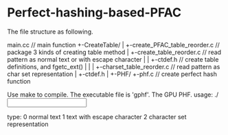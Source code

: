 # Perfect-hashing-based-PFAC
The file structure as following.

main.cc                          // main function
+-CreateTable/
| +-create_PFAC_table_reorder.c    // package 3 kinds of creating table method
|   +-create_table_reorder.c       // read pattern as normal text or with escape character
|   | +-ctdef.h                    // create table definitions, and fgetc_ext()
|   |
|   +-charset_table_reorder.c      // read pattern as char set representation
|     +-ctdef.h
|
+-PHF/
  +-phf.c                          // create perfect hash function

Use make to compile. The executable file is 'gphf'. The GPU PHF.
usage: ./<exefile> <pattern file name> <type> <PHF width> <input file name>

type:
  0  normal text
  1  text with escape character
  2  character set representation

